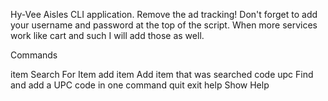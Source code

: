 Hy-Vee Aisles CLI application.  Remove the ad tracking!
Don't forget to add your username and password at the top of the script.
When more services work like cart and such I will add those as well.

Commands

item
Search For Item
add item
Add item that was searched
code upc
Find and add a UPC code in one command
quit
exit
help
Show Help
